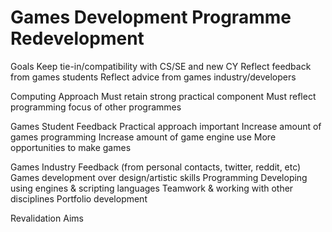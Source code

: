 # Games Development Programme Redevelopment

Goals
Keep tie-in/compatibility with CS/SE and new CY
Reflect feedback from games students
Reflect advice from games industry/developers

Computing Approach
Must retain strong practical component
Must reflect programming focus of other programmes

Games Student Feedback
Practical approach important
Increase amount of games programming
Increase amount of game engine use
More opportunities to make games

Games Industry Feedback
(from personal contacts, twitter, reddit, etc)
Games development over design/artistic skills
Programming
Developing using engines & scripting languages
Teamwork & working with other disciplines
Portfolio development

Revalidation Aims
